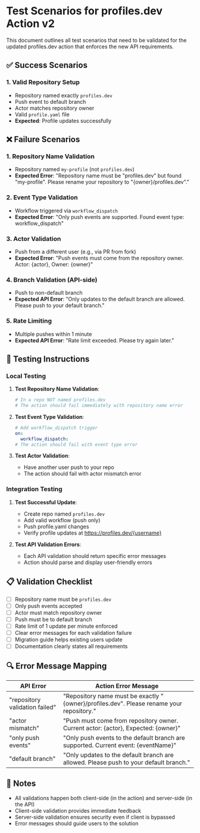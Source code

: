 # Test Scenarios for profiles.dev Action v2

This document outlines all test scenarios that need to be validated for the updated profiles.dev action that enforces the new API requirements.

## ✅ Success Scenarios

### 1. Valid Repository Setup
- Repository named exactly `profiles.dev`
- Push event to default branch
- Actor matches repository owner
- Valid `profile.yaml` file
- **Expected**: Profile updates successfully

## ❌ Failure Scenarios

### 1. Repository Name Validation
- Repository named `my-profile` (not `profiles.dev`)
- **Expected Error**: "Repository name must be "profiles.dev" but found "my-profile". Please rename your repository to "{owner}/profiles.dev"."

### 2. Event Type Validation
- Workflow triggered via `workflow_dispatch`
- **Expected Error**: "Only push events are supported. Found event type: workflow_dispatch"

### 3. Actor Validation
- Push from a different user (e.g., via PR from fork)
- **Expected Error**: "Push events must come from the repository owner. Actor: {actor}, Owner: {owner}"

### 4. Branch Validation (API-side)
- Push to non-default branch
- **Expected API Error**: "Only updates to the default branch are allowed. Please push to your default branch."

### 5. Rate Limiting
- Multiple pushes within 1 minute
- **Expected API Error**: "Rate limit exceeded. Please try again later."

## 🧪 Testing Instructions

### Local Testing

1. **Test Repository Name Validation**:
   ```bash
   # In a repo NOT named profiles.dev
   # The action should fail immediately with repository name error
   ```

2. **Test Event Type Validation**:
   ```yaml
   # Add workflow_dispatch trigger
   on:
     workflow_dispatch:
   # The action should fail with event type error
   ```

3. **Test Actor Validation**:
   - Have another user push to your repo
   - The action should fail with actor mismatch error

### Integration Testing

1. **Test Successful Update**:
   - Create repo named `profiles.dev`
   - Add valid workflow (push only)
   - Push profile.yaml changes
   - Verify profile updates at https://profiles.dev/{username}

2. **Test API Validation Errors**:
   - Each API validation should return specific error messages
   - Action should parse and display user-friendly errors

## 📋 Validation Checklist

- [ ] Repository name must be `profiles.dev`
- [ ] Only push events accepted
- [ ] Actor must match repository owner
- [ ] Push must be to default branch
- [ ] Rate limit of 1 update per minute enforced
- [ ] Clear error messages for each validation failure
- [ ] Migration guide helps existing users update
- [ ] Documentation clearly states all requirements

## 🔍 Error Message Mapping

| API Error | Action Error Message |
|-----------|---------------------|
| "repository validation failed" | "Repository name must be exactly "{owner}/profiles.dev". Please rename your repository." |
| "actor mismatch" | "Push must come from repository owner. Current actor: {actor}, Expected: {owner}" |
| "only push events" | "Only push events to the default branch are supported. Current event: {eventName}" |
| "default branch" | "Only updates to the default branch are allowed. Please push to your default branch." |

## 📝 Notes

- All validations happen both client-side (in the action) and server-side (in the API)
- Client-side validation provides immediate feedback
- Server-side validation ensures security even if client is bypassed
- Error messages should guide users to the solution
